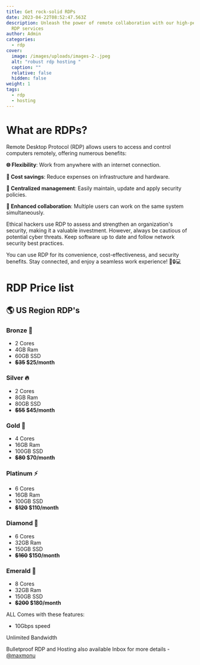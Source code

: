 ```yaml
---
title: Get rock-solid RDPs
date: 2023-04-22T08:52:47.563Z
description: Unleash the power of remote collaboration with our high-performance
  RDP services
author: Admin
categories:
  - rdp
cover:
  image: /images/uploads/images-2-.jpeg
  alt: "robust rdp hosting "
  caption: ""
  relative: false
  hidden: false
weight: 1
tags:
  - rdp
  - hosting
---
```


# What are RDPs?
Remote Desktop Protocol (RDP) allows users to access and control computers remotely, offering numerous benefits:

**🌐 Flexibility**: Work from anywhere with an internet connection.

**💼 Cost savings**: Reduce expenses on infrastructure and hardware.

**🔧 Centralized management**: Easily maintain, update and apply security policies.

**👥 Enhanced collaboration**: Multiple users can work on the same system simultaneously.

Ethical hackers use RDP to assess and strengthen an organization's security, making it a valuable investment. However, always be cautious of potential cyber threats. Keep software up to date and follow network security best practices.

You can use RDP for its convenience, cost-effectiveness, and security benefits. Stay connected, and enjoy a seamless work experience! 🚀🔒💻



# RDP Price list

## 🌎 US Region RDP's

### Bronze 🐛
- 2 Cores
- 4GB Ram
- 60GB SSD
- **~~$35~~ $25/month**

### Silver 🔥
- 2 Cores
- 8GB Ram
- 80GB SSD
- **~~$55~~ $45/month**

### Gold 👑
- 4 Cores
- 16GB Ram
- 100GB SSD
- **~~$80~~ $70/month**

### Platinum ⚡
- 6 Cores
- 16GB Ram
- 100GB SSD
- **~~$120~~ $110/month**

### Diamond 💎
- 6 Cores
- 32GB Ram
- 150GB SSD
- **~~$160~~ $150/month**

### Emerald 🚀
- 8 Cores
- 32GB Ram
- 150GB SSD
- **~~$200~~ $180/month**

ALL Comes with these features:

- 10Gbps speed

Unlimited Bandwidth

Bulletproof RDP and Hosting also available
Inbox for more details - [@maxmonu](https://telegram.dog/maxmonu)
